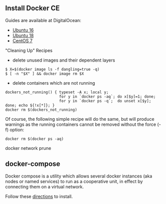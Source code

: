 ## Install Docker CE

Guides are available at DigitalOcean:

  - [Ubuntu 16](https://www.digitalocean.com/community/tutorials/how-to-install-and-use-docker-on-ubuntu-16-04)
  - [Ubuntu 18](https://www.digitalocean.com/community/tutorials/how-to-install-and-use-docker-on-ubuntu-18-04)
  - [CentOS 7](https://www.digitalocean.com/community/tutorials/how-to-install-and-use-docker-on-centos-7)

"Cleaning Up" Recipes

  - delete unused images and their dependent layers
  ```
  $ X=$(docker image ls -f dangling=true -q)
  $ [ -n "$X" ] && docker image rm $X
  ```
  - delete containers which are not running
  ```
  dockers_not_running() { typeset -A x; local y; 
                          for y in `docker ps -aq`; do x[$y]=1; done; 
                          for y in `docker ps -q`;  do unset x[$y]; done; echo ${!x[*]}; }
  docker rm $(dockers_not_running)
  ```
  Of course, the following simple recipe will do the same, but will produce warnings as the running containers cannot be removed without the force (-f) option:
  ```
  docker rm $(docker ps -aq)
  ```
docker network prune


## docker-compose

Docker compose is a utility which allows several docker instances (aka nodes
or named services) to run as a cooperative unit, in effect by connecting them
on a virtual network.

Follow these [directions](https://docs.docker.com/compose/install/) to install.


